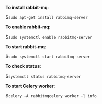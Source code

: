 **To install rabbit-mq**:

$`sudo apt-get install rabbimq-server`

**To enable rabbit-mq**:

$`sudo systemctl enable rabbitmq-server`

**To start rabbit-mq**:

$`sudo systemctl start rabbitmq-server`

**To check status**:

$`systemctl status rabbitmq-server`

**To start Celery worker**:

$`celery -A rabbitmqcelery worker -l info`
